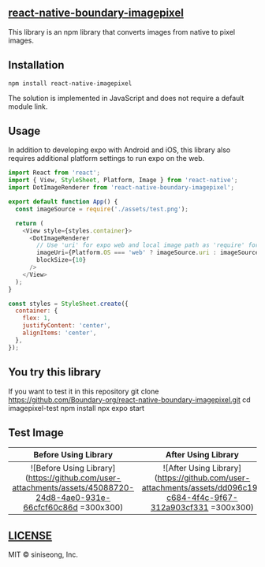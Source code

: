 ## [react-native-boundary-imagepixel](https://www.npmjs.com/package/react-native-boundary-imagepixel)
This library is an npm library that converts images from native to pixel images.

## Installation
    npm install react-native-imagepixel

The solution is implemented in JavaScript and does not require a default module link.

## Usage
In addition to developing expo with Android and iOS, this library also requires additional platform settings to run expo on the web.

``` javascript
import React from 'react';
import { View, StyleSheet, Platform, Image } from 'react-native';
import DotImageRenderer from 'react-native-boundary-imagepixel';

export default function App() {
  const imageSource = require('./assets/test.png'); 

  return (
    <View style={styles.container}>
      <DotImageRenderer
        // Use 'uri' for expo web and local image path as 'require' for native environment. 
        imageUri={Platform.OS === 'web' ? imageSource.uri : imageSource}
        blockSize={10}
      />
    </View>
  );
}

const styles = StyleSheet.create({
  container: {
    flex: 1,
    justifyContent: 'center',
    alignItems: 'center',
  },
});

```
## You try this library

If you want to test it in this repository
    git clone https://github.com/Boundary-org/react-native-boundary-imagepixel.git
    cd imagepixel-test
    npm install
    npx expo start

## Test Image

| Before Using Library | After Using Library |
|:--------------------:|:-------------------:|
| ![Before Using Library](https://github.com/user-attachments/assets/45088720-24d8-4ae0-931e-66cfcf60c86d =300x300) | ![After Using Library](https://github.com/user-attachments/assets/dd096c19-c684-4f4c-9f67-312a903cf331 =300x300) |


## [LICENSE]([https://github.com/Boundary-org/react-native-boundary-imagepixel/blob/main/LICENSE)
MIT © siniseong, Inc. 